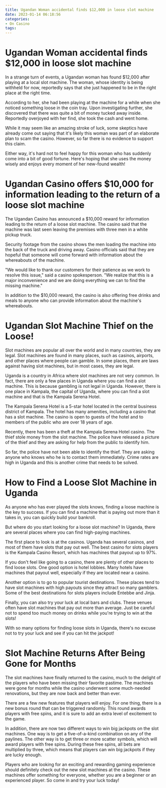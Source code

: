 ```yaml
---
title: Ugandan Woman accidental finds $12,000 in loose slot machine 
date: 2023-01-14 06:18:56
categories:
- On Casino
tags:
---
```



#  Ugandan Woman accidental finds $12,000 in loose slot machine 

In a strange turn of events, a Ugandan woman has found $12,000 after playing at a local slot machine. The woman, whose identity is being withheld for now, reportedly says that she just happened to be in the right place at the right time. 

According to her, she had been playing at the machine for a while when she noticed something loose in the coin tray. Upon investigating further, she discovered that there was quite a bit of money tucked away inside. Reportedly overjoyed with her find, she took the cash and went home. 

While it may seem like an amazing stroke of luck, some skeptics have already come out saying that it's likely this woman was part of an elaborate plan to scam the casino. However, so far there is no evidence to support this claim. 

Either way, it's hard not to feel happy for this woman who has suddenly come into a bit of good fortune. Here's hoping that she uses the money wisely and enjoys every moment of her new-found wealth!

#  Ugandan Casino offers $10,000 for information leading to the return of a loose slot machine 

The Ugandan Casino has announced a $10,000 reward for information leading to the return of a loose slot machine. The casino said that the machine was last seen leaving the premises with three men in a white pickup truck.

Security footage from the casino shows the men loading the machine into the back of the truck and driving away. Casino officials said that they are hopeful that someone will come forward with information about the whereabouts of the machine.

"We would like to thank our customers for their patience as we work to resolve this issue," said a casino spokesperson. "We realize that this is a major inconvenience and we are doing everything we can to find the missing machine."

In addition to the $10,000 reward, the casino is also offering free drinks and meals to anyone who can provide information about the machine's whereabouts.

#  Ugandan Slot Machine Thief on the Loose! 

Slot machines are popular all over the world and in many countries, they are legal. Slot machines are found in many places, such as casinos, airports, and other places where people can gamble. In some places, there are laws against having slot machines, but in most cases, they are legal.

Uganda is a country in Africa where slot machines are not very common. In fact, there are only a few places in Uganda where you can find a slot machine. This is because gambling is not legal in Uganda. However, there is one place in Kampala, the capital of Uganda, where you can find a slot machine and that is the Kampala Serena Hotel.

The Kampala Serena Hotel is a 5-star hotel located in the central business district of Kampala. The hotel has many amenities, including a casino that has a slot machine. The casino is open to guests of the hotel and to members of the public who are over 18 years of age.

Recently, there has been a theft at the Kampala Serena Hotel casino. The thief stole money from the slot machine. The police have released a picture of the thief and they are asking for help from the public to identify him.

So far, the police have not been able to identify the thief. They are asking anyone who knows who he is to contact them immediately. Crime rates are high in Uganda and this is another crime that needs to be solved.

#  How to Find a Loose Slot Machine in Uganda 

As anyone who has ever played the slots knows, finding a loose machine is the key to success. If you can find a machine that is paying out more than it takes in, you can quickly build your bankroll. 

But where do you start looking for a loose slot machine? In Uganda, there are several places where you can find high-paying machines. 

The first place to look is at the casinos. Uganda has several casinos, and most of them have slots that pay out well. The best casino for slots players is the Kampala Casino Resort, which has machines that payout up to 97%. 

If you don't feel like going to a casino, there are plenty of other places to find loose slots. One good option is hotel lobbies. Many hotels have machines that payout well, especially if they are located near a casino. 

Another option is to go to popular tourist destinations. These places tend to have slot machines with high payouts since they attract so many gamblers. Some of the best destinations for slots players include Entebbe and Jinja. 

Finally, you can also try your luck at local bars and clubs. These venues often have slot machines that pay out more than average. Just be careful not to spend too much money on drinks while you're trying to win at the slots! 

With so many options for finding loose slots in Uganda, there's no excuse not to try your luck and see if you can hit the jackpot!

#  Slot Machine Returns After Being Gone for Months

The slot machines have finally returned to the casino, much to the delight of the players who have been missing their favorite pastime. The machines were gone for months while the casino underwent some much-needed renovations, but they are now back and better than ever.

There are a few new features that players will enjoy. For one thing, there is a new bonus round that can be triggered randomly. This round awards players with free spins, and it is sure to add an extra level of excitement to the game.

In addition, there are now two different ways to win big jackpots on the slot machines. One way is to get a five-of-a-kind combination on any of the paylines. The other way is to get three or more scatter symbols, which will award players with free spins. During these free spins, all bets are multiplied by three, which means that players can win big jackpots if they are lucky enough.

Players who are looking for an exciting and rewarding gaming experience should definitely check out the new slot machines at the casino. These machines offer something for everyone, whether you are a beginner or an experienced player. So come in and try your luck today!